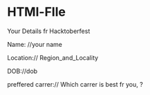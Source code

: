 # HTMl-FIle
Your Details fr Hacktoberfest

Name: //your name

Location:// Region_and_Locality

DOB://dob

preffered carrer:// Which carrer is best fr you, ?
